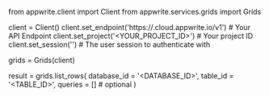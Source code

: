 from appwrite.client import Client
from appwrite.services.grids import Grids

client = Client()
client.set_endpoint('https://<REGION>.cloud.appwrite.io/v1') # Your API Endpoint
client.set_project('<YOUR_PROJECT_ID>') # Your project ID
client.set_session('') # The user session to authenticate with

grids = Grids(client)

result = grids.list_rows(
    database_id = '<DATABASE_ID>',
    table_id = '<TABLE_ID>',
    queries = [] # optional
)
